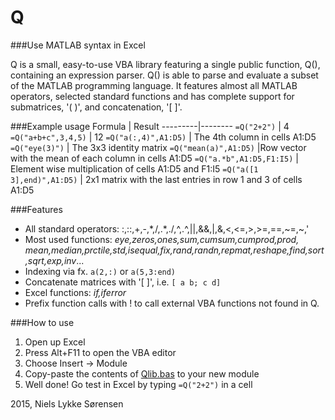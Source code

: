 Q 
====

###Use MATLAB syntax in Excel

Q is a small, easy-to-use VBA library featuring a single public function, Q(), containing an expression parser.
Q() is able to parse and evaluate a subset of the MATLAB programming language.
It features almost all MATLAB operators, selected standard functions and has complete support for submatrices, '( )', and concatenation, '[ ]'.

###Example usage
 Formula | Result 
---------|--------
`=Q("2+2")` | 4 
`=Q("a+b+c",3,4,5)` | 12
`=Q("a(:,4)",A1:D5)` | The 4th column in cells A1:D5
`=Q("eye(3)")`  |  The 3x3 identity matrix
`=Q("mean(a)",A1:D5)`      |Row vector with the mean of each column in cells A1:D5
`=Q("a.*b",A1:D5,F1:I5)`   | Element wise multiplication of cells A1:D5 and F1:I5
`=Q("a([1 3],end)",A1:D5)` | 2x1 matrix with the last entries in row 1 and 3 of cells A1:D5

###Features
  - All standard operators: :,::,+,-,\*,/,.*,./,^,.^,||,&&,|,&,<,<=,>,>=,==,~=,~,'
  - Most used functions: <i>eye,zeros,ones,sum,cumsum,cumprod,prod,
    mean,median,prctile,std,isequal,fix,rand,randn,repmat,reshape,find,sort,sqrt,exp,inv</i>...
  - Indexing via fx. `a(2,:)` or `a(5,3:end)`
  - Concatenate matrices with '[ ]', i.e. `[ a b; c d]`
  - Excel functions: <i>if,iferror</i>
  - Prefix function calls with ! to call external VBA functions not found in Q.

###How to use
1. Open up Excel
2. Press Alt+F11 to open the VBA editor
3. Choose Insert -> Module
4. Copy-paste the contents of [Qlib.bas](https://raw.githubusercontent.com/nielsls/Q/master/Qlib.bas) to your new module
5. Well done! Go test in Excel by typing `=Q("2+2")` in a cell

2015, Niels Lykke Sørensen
